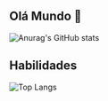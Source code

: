 ## Olá Mundo 👋




![Anurag's GitHub stats](https://github-readme-stats.vercel.app/api?username=anuraghazra&show_icons=true&theme=dark)

## Habilidades

![Top Langs](https://github-readme-stats.vercel.app/api/top-langs/?username=anuraghazra&layout=compact)
